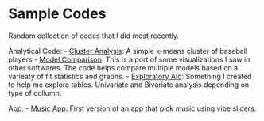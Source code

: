 # Sample Codes

Random collection of codes that I did most recently.

Analytical Code:
    - [Cluster Analysis](sample_codes/Cluster%20Analysis): A simple k-means cluster of baseball players
    - [Model Comparison](sample_codes/Model%20Comparison): This is a port of some visualizations I saw in other softwares. The code helps compare multiple models based on a varieaty of fit statistics and graphs.
    - [Exploratory Aid](sample_codes/Exploratory%20Aid): Something I created to help me explore tables. Univariate and Bivariate analysis depending on type of collumn.

App:
    - [Music App](): First version of an app that pick music using vibe sliders. 

